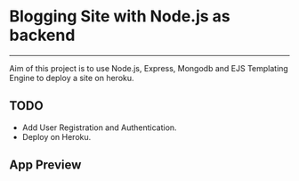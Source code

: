 # Blogging Site with Node.js as backend
<hr/>
Aim of this project is to use Node.js, Express, Mongodb and EJS Templating Engine to deploy a site on heroku.

## TODO
* Add User Registration and Authentication.
* Deploy on Heroku.


## App Preview

